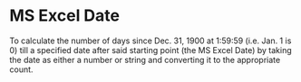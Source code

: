 # MS Excel Date
To calculate the number of days since Dec. 31, 1900 at 1:59:59 (i.e. Jan. 1 is 0) till a specified date after said starting point (the MS Excel Date) by taking the date as either a number or string and converting it to the appropriate count.
